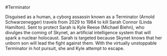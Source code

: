 #Terminator

Disguised as a human, a cyborg assassin known as a Terminator (Arnold Schwarzenegger) travels from 2029 to 1984 to kill Sarah Connor (Linda Hamilton). Sent to protect Sarah is Kyle Reese (Michael Biehn), who divulges the coming of Skynet, an artificial intelligence system that will spark a nuclear holocaust. Sarah is targeted because Skynet knows that her unborn son will lead the fight against them. With the virtually unstoppable Terminator in hot pursuit, she and Kyle attempt to escape.